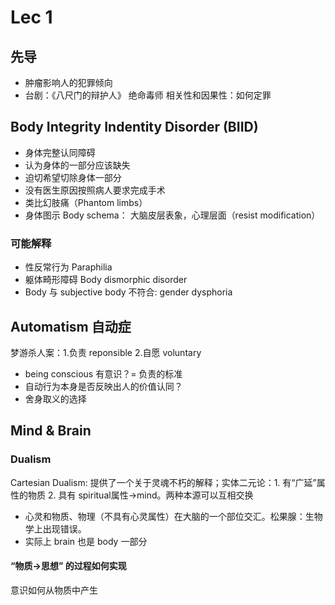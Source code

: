 # Lec 1
## 先导
* 肿瘤影响人的犯罪倾向
* 台剧：《八尺门的辩护人》
绝命毒师 
相关性和因果性：如何定罪

## Body Integrity Indentity Disorder (BIID) 
* 身体完整认同障碍
* 认为身体的一部分应该缺失
* 迫切希望切除身体一部分
* 没有医生原因按照病人要求完成手术
* 类比幻肢痛（Phantom limbs）
* 身体图示 Body schema： 大脑皮层表象，心理层面（resist modification）
### 可能解释
* 性反常行为 Paraphilia
* 躯体畸形障碍 Body dismorphic disorder
* Body 与 subjective body 不符合: gender dysphoria

## Automatism 自动症
梦游杀人案：1.负责 reponsible 2.自愿 voluntary
* being conscious 有意识？= 负责的标准
* 自动行为本身是否反映出人的价值认同？
* 舍身取义的选择

## Mind & Brain
### Dualism
Cartesian Dualism: 提供了一个关于灵魂不朽的解释；实体二元论：1. 有“广延”属性的物质 2. 具有 spiritual属性->mind。两种本源可以互相交换
* 心灵和物质、物理（不具有心灵属性）在大脑的一个部位交汇。松果腺：生物学上出现错误。
* 实际上 brain 也是 body 一部分
#### “物质->思想” 的过程如何实现
意识如何从物质中产生
###

##
